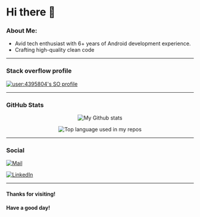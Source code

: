 
# Hi there 👋

### About Me: 

- Avid tech enthusiast with 6+ years of Android development experience.
- Crafting high-quality clean code
***

### Stack overflow profile
<a href="https://github.com/johannchopin/stackoverflow-readme-profile">
  <img src="https://stackoverflow-readme-profile.johannchopin.fr/profile-small/4395804?theme=default" alt="user:4395804's SO profile">
</a>

***

### GitHub Stats

<p align="center"> <img src="https://github-readme-stats.vercel.app/api?username=realpranavp&count_private=true&show_icons=true&include_all_commits=true" alt="My Github stats" />
 
<p align="center"> <img src="https://github-readme-stats.vercel.app/api/top-langs/?username=realpranavp&layout=compact&hide_title=1&card_width=300&show_icons=true" alt="Top language used in my repos" />

***

### Social
 
[![Mail](https://img.shields.io/badge/-Say%20Hi!-gray?style=for-the-badge&logo=gmail)](mailto:realpranav.me@gmail.com)

[![LinkedIn](https://img.shields.io/badge/-linkedin-gray?style=for-the-badge&logo=linkedin)](https://www.linkedin.com/in/realpranav/)

***

#### Thanks for visiting! 
#### Have a good day!
 

